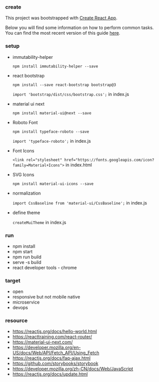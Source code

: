 ### create
This project was bootstrapped with [Create React App](https://github.com/facebookincubator/create-react-app).

Below you will find some information on how to perform common tasks.<br>
You can find the most recent version of this guide [here](https://github.com/facebookincubator/create-react-app/blob/master/packages/react-scripts/template/README.md).

### setup
- immutability-helper

    `npm install immutability-helper --save`
- react bootstrap

    `npm install --save react-bootstrap bootstrap@3`
    
    `import 'bootstrap/dist/css/bootstrap.css';` in index.js
- material ui next

    `npm install material-ui@next --save`
- Roboto Font

    `npm install typeface-roboto --save`
    
    `import 'typeface-roboto';` in index.js
- Font Icons

    `<link rel="stylesheet" href="https://fonts.googleapis.com/icon?family=Material+Icons">` in index.html
- SVG Icons

    `npm install material-ui-icons --save`
- normalization

    `import CssBaseline from 'material-ui/CssBaseline';` in index.js
- define theme

    `createMuiTheme` in index.js

### run
- npm install
- npm start
- npm run build
- serve -s build
- react developer tools - chrome

### target
- open
- responsive but not mobile native
- microservice
- devops

### resource
- https://reactjs.org/docs/hello-world.html
- https://reacttraining.com/react-router/
- https://material-ui-next.com/
- https://developer.mozilla.org/en-US/docs/Web/API/Fetch_API/Using_Fetch
- https://reactjs.org/docs/faq-ajax.html
- https://github.com/storybooks/storybook
- https://developer.mozilla.org/zh-CN/docs/Web/JavaScript
- https://reactjs.org/docs/update.html